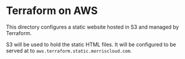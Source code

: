 # Terraform on AWS

This directory configures a static website hosted in S3 and managed by Terraform.

S3 will be used to hold the static HTML files. It will be configured to be served at to `aws.terraform.static.morriscloud.com`.